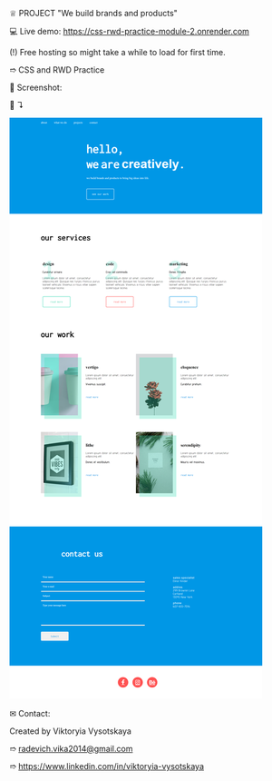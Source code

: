 ♕ PROJECT "We build brands and products"

💻 Live demo: https://css-rwd-practice-module-2.onrender.com

(!) Free hosting so might take a while to load for first time.

➱ CSS and RWD Practice


👀 Screenshot:

📸 ↴︎

![Alt Text](./images/screenshots/1.Home.png)


✉ Contact:

Created by Viktoryia Vysotskaya

➱ radevich.vika2014@gmail.com

➱ https://www.linkedin.com/in/viktoryia-vysotskaya